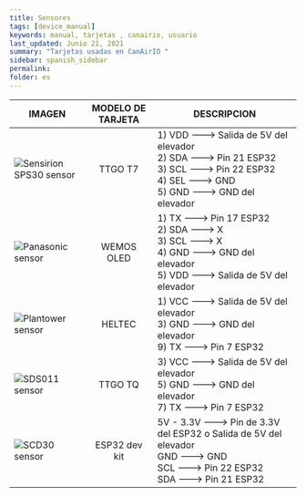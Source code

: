 ```yaml
---
title: Sensores
tags: [device_manual]
keywords: manual, tarjetas , canairio, usuario
last_updated: Junio 21, 2021
summary: "Tarjetas usadas en CanAirIO "
sidebar: spanish_sidebar
permalink: 
folder: es
---
```


| IMAGEN           | MODELO DE TARJETA| DESCRIPCION     |
| ---------------- |:----------------:| -----------|
| ![Sensirion SPS30 sensor](https://github.com/kike-canaries/docs/blob/main/images/Sensirion%20connection%20SPS30_1.jpg)|TTGO T7|1) VDD ---> Salida de 5V del elevador<br>2) SDA ---> Pin 21 ESP32<br>3) SCL ---> Pin 22 ESP32<br>4) SEL ---> GND<br>5) GND ---> GND del elevador|
|![Panasonic sensor](https://github.com/kike-canaries/docs/blob/main/images/Panasonic%20connection1.jpg)|WEMOS OLED|1) TX ---> Pin 17 ESP32<br>2) SDA ---> X<br>3) SCL ---> X<br>4) GND ---> GND del elevador<br>5) VDD ---> Salida de 5V del elevador|
|![Plantower sensor](https://github.com/kike-canaries/docs/blob/main/images/Plantower%20connection.jpg)|HELTEC|1) VCC ---> Salida de 5V del elevador<br>3) GND ---> GND del elevador<br>9) TX ---> Pin 7 ESP32|
|![SDS011 sensor](https://github.com/kike-canaries/docs/blob/main/images/SDS011%20connection.jpg)|TTGO TQ|3) VCC ---> Salida de 5V del elevador<br>5) GND ---> GND del elevador<br>7) TX ---> Pin 7 ESP32|
| ![SCD30 sensor](https://github.com/kike-canaries/docs/blob/main/images/SCD30%20connection.jpg)|ESP32 dev kit|5V - 3.3V ---> Pin de 3.3V del ESP32 o Salida de 5V del elevador<br>GND ---> GND<br>SCL ---> Pin 22 ESP32<br>SDA ---> Pin 21 ESP32<br>|
